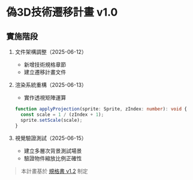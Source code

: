 # 偽3D技術遷移計畫 v1.0
<!-- Generated: 2025-06-12 -->

## 實施階段
1. 文件架構調整（2025-06-12）
   - 新增技術規格章節
   - 建立遷移計畫文件

2. 渲染系統重構（2025-06-13）
   - 實作透視矩陣運算
   ```typescript
   function applyProjection(sprite: Sprite, zIndex: number): void {
     const scale = 1 / (zIndex + 1);
     sprite.setScale(scale);
   }
   ```

3. 視覺驗證測試（2025-06-15）
   - 建立多層次背景測試場景
   - 驗證物件縮放比例正確性

[//]: # (原始規格參照)
> 本計畫基於 [規格書 v1.2](../spec.md) 制定